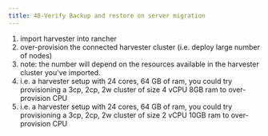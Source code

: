 ```yaml
---
title: 48-Verify Backup and restore on server migration
---
```


1. import harvester into rancher
1. over-provision the connected harvester cluster (i.e. deploy large number of nodes)
1. note: the number will depend on the resources available in the harvester cluster you've imported.
1. i.e. a harvester setup with 24 cores, 64 GB of ram, you could try provisioning a 3cp, 2cp, 2w cluster of size 4 vCPU 8GB ram to over-provision CPU
1. i.e. a harvester setup with 24 cores, 64 GB of ram, you could try provisioning a 3cp, 2cp, 2w cluster of size 2 vCPU 10GB ram to over-provision CPU
